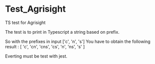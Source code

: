 # Test_Agrisight
TS test for Agrisight

The test is to print in Typescript a string based on prefix.

So with the prefixes in input ['c', 'n', 's']
You have to obtain the following result :
[
'c',
'cn',
'cns',
'cs',
'n',
'ns',
's'
]

Everting must be test with jest.
